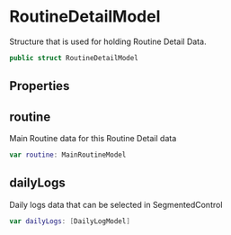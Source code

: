 # RoutineDetailModel

Structure that is used for holding Routine Detail Data.

``` swift
public struct RoutineDetailModel
```

## Properties

## routine

Main Routine data for this Routine Detail data

``` swift
var routine: MainRoutineModel
```

## dailyLogs

Daily logs data that can be selected in SegmentedControl

``` swift
var dailyLogs: [DailyLogModel]
```
